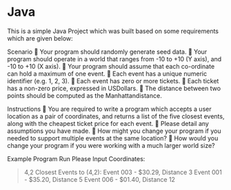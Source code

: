 # Java
This is a simple Java Project which was built based on some requirements which are given below:

Scenario
 Your program should randomly generate seed data.
 Your program should operate in a world that ranges from -10 to +10 (Y axis), and -10
to +10 (X axis).
 Your program should assume that each co-ordinate can hold a maximum of one
event.
 Each event has a unique numeric identifier (e.g. 1, 2, 3).
 Each event has zero or more tickets.
 Each ticket has a non-zero price, expressed in USDollars.
 The distance between two points should be computed as the Manhattandistance.

Instructions
 You are required to write a program which accepts a user location as a pair of coordinates,
and returns a list of the five closest events, along with the cheapest ticket
price for each event.
 Please detail any assumptions you have made.
 How might you change your program if you needed to support multiple events at the
same location?
 How would you change your program if you were working with a much larger world
size?

Example Program Run
Please Input Coordinates:
> 4,2
Closest Events to (4,2):
Event 003 - $30.29, Distance 3
Event 001 - $35.20, Distance 5
Event 006 - $01.40, Distance 12
